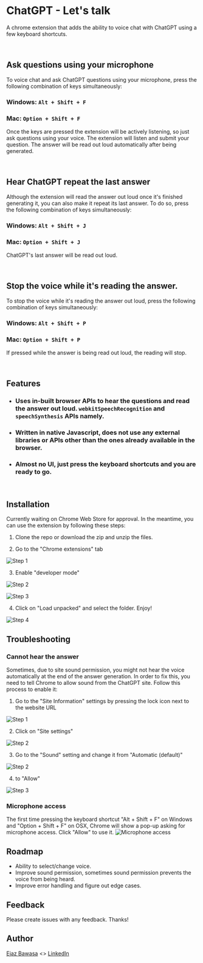 
# ChatGPT - Let's talk

A chrome extension that adds the ability to voice chat with ChatGPT using a few keyboard shortcuts.

&nbsp;
&nbsp;

## Ask questions using your microphone
To voice chat and ask ChatGPT questions using your microphone, press the following combination of keys simultaneously:

### **Windows**: `Alt + Shift + F`

### **Mac**: `Option + Shift + F`

Once the keys are pressed the extension will be actively listening, so just ask questions using your voice. The extension will listen and submit your question. The answer will be read out loud automatically after being generated.

&nbsp;
&nbsp;


## Hear ChatGPT repeat the last answer
Although the extension will read the answer out loud once it's finished generating it, you can also make it repeat its last answer. To do so, press the following combination of keys simultaneously:

### **Windows**: `Alt + Shift + J`

### **Mac**: `Option + Shift + J`


ChatGPT's last answer will be read out loud.

&nbsp;
&nbsp;

## Stop the voice while it's reading the answer.
To stop the voice while it's reading the answer out loud, press the following combination of keys simultaneously:

### **Windows**: `Alt + Shift + P`

### **Mac**: `Option + Shift + P`


If pressed while the answer is being read out loud, the reading will stop.

&nbsp;
&nbsp;


## Features
- ### Uses in-built browser APIs to hear the questions and read the answer out loud. `webkitSpeechRecognition` and `speechSynthesis` APIs namely.
- ### Written in native Javascript, does not use any external libraries or APIs other than the ones already available in the browser.
- ### Almost no UI, just press the keyboard shortcuts and you are ready to go.

&nbsp;
&nbsp;

## Installation
Currently waiting on Chrome Web Store for approval. In the meantime, you can use the extension by following these steps:
1. Clone the repo or download the zip and unzip the files.

2. Go to the "Chrome extensions" tab

![Step 1](/images/install-1.png)

3. Enable "developer mode"

![Step 2](/images/install-2.png)

![Step 3](/images/install-4.png)

4. Click on "Load unpacked" and select the folder. Enjoy!

![Step 4](/images/install-5.png)


## Troubleshooting
### Cannot hear the answer
Sometimes, due to site sound permission, you might not hear the voice automatically at the end of the answer generation. In order to fix this, you need to tell Chrome to allow sound from the ChatGPT site. Follow this process to enable it:

1. Go to the "Site Information" settings by pressing the lock icon next to the website URL

![Step 1](/images/0.png)

2. Click on "Site settings"

![Step 2](/images/1.png)

3. Go to the "Sound" setting and change it from "Automatic (default)" 

![Step 2](/images/2.png)

4. to "Allow"

![Step 3](/images/3.png)

### Microphone access

The first time pressing the keyboard shortcut "Alt + Shift + F" on Windows and "Option + Shift + F" on OSX, Chrome will show a pop-up asking for microphone access. Click "Allow" to use it.
![Microphone access](/images/install-mic-access.png)



## Roadmap

- Ability to select/change voice.
- Improve sound permission, sometimes sound permission prevents the voice from being heard.
- Improve error handling and figure out edge cases.

## Feedback
Please create issues with any feedback. Thanks!

## Author
[Ejaz Bawasa](https://zaje.me/) <> [LinkedIn](https://www.linkedin.com/in/ejazbawasa/)

